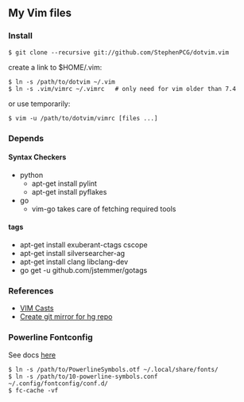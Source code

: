 ## My Vim files

### Install

    $ git clone --recursive git://github.com/StephenPCG/dotvim.vim

create a link to $HOME/.vim:

    $ ln -s /path/to/dotvim ~/.vim
    $ ln -s .vim/vimrc ~/.vimrc   # only need for vim older than 7.4

or use temporarily:

    $ vim -u /path/to/dotvim/vimrc [files ...]

### Depends
#### Syntax Checkers

* python
    - apt-get install pylint
    - apt-get install pyflakes
* go
    - vim-go takes care of fetching required tools

#### tags

* apt-get install exuberant-ctags cscope
* apt-get install silversearcher-ag
* apt-get install clang libclang-dev
* go get -u github.com/jstemmer/gotags

### References
* [VIM Casts](http://vimcasts.org/episodes)
* [Create git mirror for hg repo](http://stackoverflow.com/questions/1072602/git-submodule-from-hg-repo)

### Powerline Fontconfig
See docs [here](http://powerline.readthedocs.org/en/latest/installation/linux.html#installation-linux)

    $ ln -s /path/to/PowerlineSymbols.otf ~/.local/share/fonts/
    $ ln -s /path/to/10-powerline-symbols.conf ~/.config/fontconfig/conf.d/
    $ fc-cache -vf
